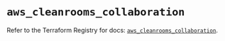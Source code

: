 # `aws_cleanrooms_collaboration`

Refer to the Terraform Registry for docs: [`aws_cleanrooms_collaboration`](https://registry.terraform.io/providers/hashicorp/aws/5.87.0/docs/resources/cleanrooms_collaboration).
